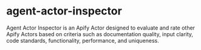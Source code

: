 # agent-actor-inspector
Agent Actor Inspector is an Apify Actor designed to evaluate and rate other Apify Actors based on criteria such as documentation quality, input clarity, code standards, functionality, performance, and uniqueness.
